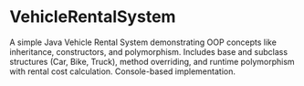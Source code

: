 # VehicleRentalSystem
A simple Java Vehicle Rental System demonstrating OOP concepts like inheritance, constructors, and polymorphism. Includes base and subclass structures (Car, Bike, Truck), method overriding, and runtime polymorphism with rental cost calculation. Console-based implementation.
